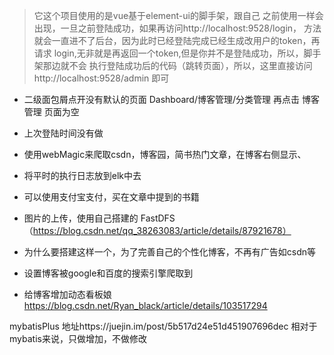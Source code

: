  >  它这个项目使用的是vue基于element-ui的脚手架，跟自己
    之前使用一样会出现，一旦之前登陆成功，如果再访问http://localhost:9528/login，
    方法就会一直进不了后台，因为此时已经登陆完成已经生成改用户的token，再请求
    login,无非就是再返回一个token,但是你并不是登陆成功，所以，脚手架那边就不会
    执行登陆成功后的代码（跳转页面），所以，这里直接访问http://localhost:9528/admin
    即可

-  二级面包屑点开没有默认的页面 Dashboard/博客管理/分类管理 再点击 博客管理 页面为空
-  上次登陆时间没有做

-  使用webMagic来爬取csdn，博客园，简书热门文章，在博客右侧显示、

-  将平时的执行日志放到elk中去

- 可以使用支付宝支付，买在文章中提到的书籍

- 图片的上传，使用自己搭建的 FastDFS（https://blog.csdn.net/qq_38263083/article/details/87921678）

- 为什么要搭建这样一个，为了完善自己的个性化博客，不再有广告如csdn等

- 设置博客被google和百度的搜索引擎爬取到

- 给博客增加动态看板娘 https://blog.csdn.net/Ryan_black/article/details/103517294


mybatisPlus 地址https://juejin.im/post/5b517d24e51d451907696dec
相对于mybatis来说，只做增加，不做修改
